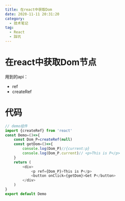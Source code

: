 ```yaml
---
title: 在react中获取Dom
date: 2020-11-11 20:31:20
category:
  - 技术笔记
tag:
  - React
  - 踩坑
---
```


在react中获取Dom节点
=============
用到的api：
- ref
- createRef

代码
=====
```js
// demo组件
import {createRef} from 'react'
const Demo=()=>{
    const Dom_P=createRef(null)
    const getDom=()=>{
        console.log(Dom_P)//{current:p}
        console.log(Dom_P.current)// <p>This is P</p>
    }
    return (
        <div>
            <p ref={Dom_P}>This is P</p>
            <button onClick={getDom}>Get P</button>
        </div>
    )
}
export default Demo
```